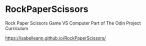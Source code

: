 # RockPaperScissors
Rock Paper Scissors Game VS Computer
Part of The Odin Project Curriculum

https://isabelleann.github.io/RockPaperScissors/
